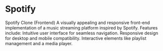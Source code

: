 # Spotify
Spotify Clone (Frontend) A visually appealing and responsive front-end implementation of a music streaming platform inspired by Spotify. Features include:  Intuitive user interface for seamless navigation.  Responsive design for desktop and mobile compatibility.  Interactive elements like playlist management and a media player.
